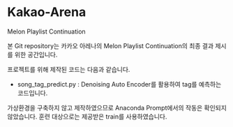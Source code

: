 # Kakao-Arena
Melon Playlist Continuation

본 Git repository는 카카오 아레나의 Melon Playlist Continuation의 최종 결과 제시를 위한 공간입니다.

프로젝트를 위해 제작된 코드는 다음과 같습니다.

* song_tag_predict.py : Denoising Auto Encoder를 활용하여 tag를 예측하는 코드입니다.

가상환경을 구축하지 않고 제작하였으므로 Anaconda Prompt에서의 작동은 확인되지 않았습니다.
훈련 대상으로는 제공받은 train를 사용하였습니다.




